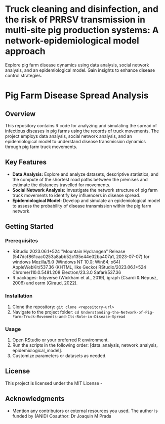 # Truck cleaning and disinfection, and the risk of PRRSV transmission in multi-site pig production systems: A network-epidemiological model approach 
Explore pig farm disease dynamics using data analysis, social network analysis, and an epidemiological model. Gain insights to enhance disease control strategies.
# Pig Farm Disease Spread Analysis

## Overview

This repository contains R code for analyzing and simulating the spread of infectious diseases in pig farms using the records of truck movements. The project employs data analysis, social network analysis, and an epidemiological model to understand disease transmission dynamics through pig farm truck movements.

## Key Features

- **Data Analysis:** Explore and analyze datasets, descriptive statistics, and the compute of the shortest road paths between the premises and estimate the distances travelled for movements. 
- **Social Network Analysis:** Investigate the network structure of pig farm truck movements to identify key influencers in disease spread.
- **Epidemiological Model:** Develop and simulate an epidemiological model to assess the probability of disease transmission within the pig farm network.

## Getting Started

### Prerequisites

- RStudio 2023.06.1+524 "Mountain Hydrangea" Release (547dcf861cac0253a8abb52c135e44e02ba407a1, 2023-07-07) for windows
Mozilla/5.0 (Windows NT 10.0; Win64; x64) AppleWebKit/537.36 (KHTML, like Gecko) RStudio/2023.06.1+524 Chrome/110.0.5481.208 Electron/23.3.0 Safari/537.36
- R packages: tidyverse  (Wickham et al., 2019), igraph (Csardi & Nepusz, 2006) and osrm (Giraud, 2022). 

### Installation

1. Clone the repository: `git clone <repository-url>`
2. Navigate to the project folder: `cd Understanding-the-Network-of-Pig-Farm-Truck-Movements-and-Its-Role-in-Disease-Spread
`

### Usage

1. Open RStudio or your preferred R environment.
2. Run the scripts in the following order: [data_analysis, network_analysis, epidemiological_model].
3. Customize parameters or datasets as needed.


## License

This project is licensed under the MIT License - 

## Acknowledgments

- Mention any contributors or external resources you used.
  The author is funded by (ANID)
  Coauthor: Dr Joaquin M Prada

